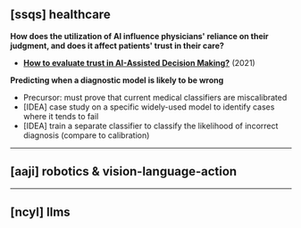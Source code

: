## [ssqs] healthcare

**How does the utilization of AI influence physicians' reliance on their judgment, and does it affect patients' trust in their care?**
- **[How to evaluate trust in AI-Assisted Decision Making?](https://dl.acm.org/doi/pdf/10.1145/3476068?casa_token=mYAEtpdKfegAAAAA:93UvZarlJu7VlGjl1oDE2I2-FVJ9OvEAye_9TQ7fxomEwC55aY-jrkQhHwP3c1HIxUl7dMUZHbs)** (2021)

**Predicting when a diagnostic model is likely to be wrong**
- Precursor: must prove that current medical classifiers are miscalibrated
- [IDEA] case study on a specific widely-used model to identify cases where it tends to fail
- [IDEA] train a separate classifier to classify the likelihood of incorrect diagnosis (compare to calibration)

---
## [aaji] robotics & vision-language-action 



---
## [ncyl] llms